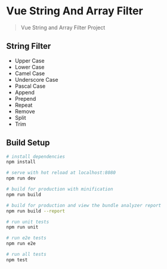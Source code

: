 # Vue String And Array Filter

> Vue String and Array Filter Project<br>

## String Filter
<ul>
<li>Upper Case</li>
<li>Lower Case</li>
<li>Camel Case</li>
<li>Underscore Case</li>
<li>Pascal Case</li>
<li>Append</li>
<li>Prepend</li>
<li>Repeat</li>
<li>Remove</li>
<li>Split</li>
<li>Trim</li>
</ul>


## Build Setup

``` bash
# install dependencies
npm install

# serve with hot reload at localhost:8080
npm run dev

# build for production with minification
npm run build

# build for production and view the bundle analyzer report
npm run build --report

# run unit tests
npm run unit

# run e2e tests
npm run e2e

# run all tests
npm test
```
